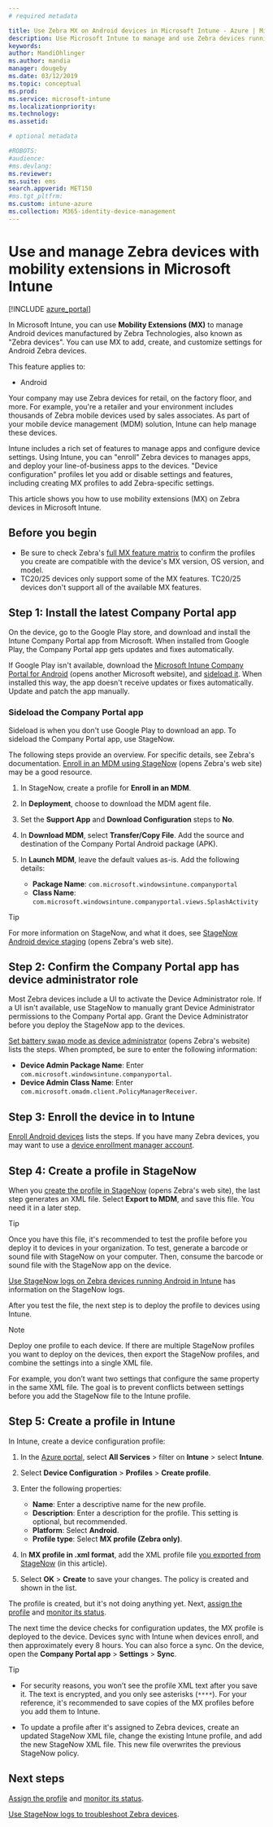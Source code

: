 ```yaml
---
# required metadata

title: Use Zebra MX on Android devices in Microsoft Intune - Azure | Microsoft Docs
description: Use Microsoft Intune to manage and use Zebra devices running Android with mobility extensions (MX). See all the steps, including install the Company Portal app, sideload the app, assign device administrator role, create a StageNow profile, and more.
keywords:
author: MandiOhlinger
ms.author: mandia
manager: dougeby
ms.date: 03/12/2019
ms.topic: conceptual
ms.prod:
ms.service: microsoft-intune
ms.localizationpriority:
ms.technology:
ms.assetid: 

# optional metadata

#ROBOTS:
#audience:
#ms.devlang:
ms.reviewer:
ms.suite: ems
search.appverid: MET150
#ms.tgt_pltfrm:
ms.custom: intune-azure
ms.collection: M365-identity-device-management
---
```


# Use and manage Zebra devices with mobility extensions in Microsoft Intune

[!INCLUDE [azure_portal](./includes/azure_portal.md)]

In Microsoft Intune, you can use **Mobility Extensions (MX)** to manage Android devices manufactured by Zebra Technologies, also known as "Zebra devices". You can use MX to add, create, and customize settings for Android Zebra devices. 

This feature applies to:

- Android

Your company may use Zebra devices for retail, on the factory floor, and more. For example, you're a retailer and your environment includes thousands of Zebra mobile devices used by sales associates. As part of your mobile device management (MDM) solution, Intune can help manage these devices.

Intune includes a rich set of features to manage apps and configure device settings. Using Intune, you can "enroll" Zebra devices to manages apps, and deploy your line-of-business apps to the devices. "Device configuration" profiles let you add or disable settings and features, including creating MX profiles to add Zebra-specific settings.

This article shows you how to use mobility extensions (MX) on Zebra devices in Microsoft Intune.

## Before you begin

- Be sure to check Zebra's [full MX feature matrix](http://techdocs.zebra.com/mx/compatibility) to confirm the profiles you create are compatible with the device's MX version, OS version, and model.
- TC20/25 devices only support some of the MX features. TC20/25 devices don't support all of the available MX features.

## Step 1: Install the latest Company Portal app

On the device, go to the Google Play store, and download and install the Intune Company Portal app from Microsoft. When installed from Google Play, the Company Portal app gets updates and fixes automatically.

If Google Play isn't available, download the [Microsoft Intune Company Portal for Android](https://www.microsoft.com/download/details.aspx?id=49140) (opens another Microsoft website), and [sideload it](#sideload-the-company-portal-app). When installed this way, the app doesn't receive updates or fixes automatically. Update and patch the app manually.

### Sideload the Company Portal app

Sideload is when you don't use Google Play to download an app. To sideload the Company Portal app, use StageNow. 

The following steps provide an overview. For specific details, see Zebra's documentation. [Enroll in an MDM using StageNow](http://techdocs.zebra.com/stagenow/3-1/Profiles/enrollmdm/) (opens Zebra's web site) may be a good resource.

1. In StageNow, create a profile for **Enroll in an MDM**.
2. In **Deployment**, choose to download the MDM agent file.
3. Set the **Support App** and **Download Configuration** steps to **No**.
4. In **Download MDM**, select **Transfer/Copy File**. Add the source and destination of the Company Portal Android package (APK).
5. In **Launch MDM**, leave the default values as-is. Add the following details:

    - **Package Name**: `com.microsoft.windowsintune.companyportal`
    - **Class Name**: `com.microsoft.windowsintune.companyportal.views.SplashActivity`

> [!TIP]
> For more information on StageNow, and what it does, see [StageNow Android device staging](https://www.zebra.com/us/en/products/software/mobile-computers/mobile-app-utilities/stagenow.html) (opens Zebra's web site).

## Step 2: Confirm the Company Portal app has device administrator role

Most Zebra devices include a UI to activate the Device Administrator role. If a UI isn't available, use StageNow to manually grant Device Administrator permissions to the Company Portal app. Grant the Device Administrator before you deploy the StageNow app to the devices.

[Set battery swap mode as device administrator](https://zebratechnologies.force.com/s/article/Set-Battery-Swap-Mode-as-Device-Administrator-using-StageNow-Tool) (opens Zebra's website) lists the steps. When prompted, be sure to enter the following information:

- **Device Admin Package Name**: Enter `com.microsoft.windowsintune.companyportal`.
- **Device Admin Class Name**: Enter `com.microsoft.omadm.client.PolicyManagerReceiver`.

## Step 3: Enroll the device in to Intune

[Enroll Android devices](android-enroll.md) lists the steps. If you have many Zebra devices, you may want to use a [device enrollment manager account](device-enrollment-manager-enroll.md).

## Step 4: Create a profile in StageNow

When you [create the profile in StageNow](http://techdocs.zebra.com/stagenow/3-2/stagingprofiles/) (opens Zebra's web site), the last step generates an XML file. Select **Export to MDM**, and save this file. You need it in a later step.

> [!TIP]
> Once you have this file, it's recommended to test the profile before you deploy it to devices in your organization. To test, generate a barcode or sound file with StageNow on your computer. Then, consume the barcode or sound file with the StageNow app on the device. 
> 
> [Use StageNow logs on Zebra devices running Android in Intune](android-zebra-mx-logs-troubleshoot.md) has information on the StageNow logs.

After you test the file, the next step is to deploy the profile to devices using Intune.

> [!NOTE]
> Deploy one profile to each device. If there are multiple StageNow profiles you want to deploy on the devices, then export the StageNow profiles, and combine the settings into a single XML file. 
> 
> For example, you don’t want two settings that configure the same property in the same XML file. The goal is to prevent conflicts between settings before you add the StageNow file to the Intune profile.

## Step 5: Create a profile in Intune

In Intune, create a device configuration profile:

1. In the [Azure portal](https://portal.azure.com), select **All Services** > filter on **Intune** > select **Intune**.
2. Select **Device Configuration** > **Profiles** > **Create profile**.
3. Enter the following properties:

    - **Name**: Enter a descriptive name for the new profile.
    - **Description**: Enter a description for the profile. This setting is optional, but recommended.
    - **Platform**: Select **Android**.
    - **Profile type**: Select **MX profile (Zebra only)**.

4. In **MX profile in .xml format**, add the XML profile file [you exported from StageNow](#step-4-create-a-profile-in-stagenow) (in this article).
5. Select **OK** > **Create** to save your changes. The policy is created and shown in the list.

The profile is created, but it's not doing anything yet. Next, [assign the profile](device-profile-assign.md) and [monitor its status](device-profile-monitor.md).

The next time the device checks for configuration updates, the MX profile is deployed to the device. Devices sync with Intune when devices enroll, and then  approximately every 8 hours. You can also force a sync. On the device, open the **Company Portal app** > **Settings** > **Sync**.

> [!TIP]
> - For security reasons, you won’t see the profile XML text after you save it. The text is encrypted, and you only see asterisks (`****`). For your reference, it's recommended to save copies of the MX profiles before you add them to Intune.
> 
> - To update a profile after it's assigned to Zebra devices, create an updated StageNow XML file, change the existing Intune profile, and add the new StageNow XML file. This new file overwrites the previous StageNow policy.

## Next steps

[Assign the profile](device-profile-assign.md) and [monitor its status](device-profile-monitor.md).

[Use StageNow logs to troubleshoot Zebra devices](android-zebra-mx-logs-troubleshoot.md).
